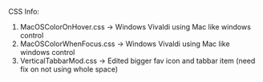 CSS Info:

1. MacOSColorOnHover.css -> Windows Vivaldi using Mac like windows control
2. MacOSColorWhenFocus.css -> Windows Vivaldi using Mac like windows control
3. VerticalTabbarMod.css -> Edited bigger fav icon and tabbar item (need fix on not using whole space)
